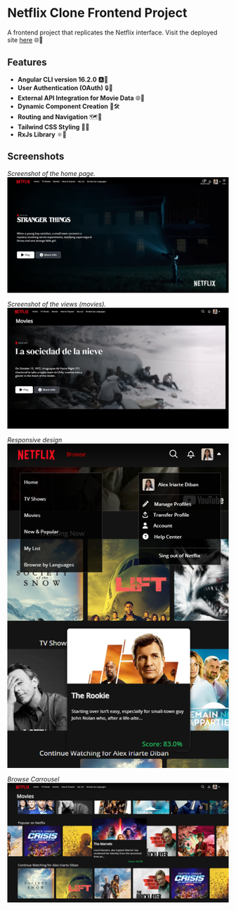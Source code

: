 
# Netflix Clone Frontend Project

A frontend project that replicates the Netflix interface. Visit the deployed site [here](https://netflix-clone-adiban.netlify.app/) 🌐🚀

## Features
- **Angular CLI version 16.2.0** 🅰️🔺
- **User Authentication (OAuth)** 🔒🔑
- **External API Integration for Movie Data** 🌐🍿
- **Dynamic Component Creation** 🔄🛠️
- **Routing and Navigation** 🗺️🚀
- **Tailwind CSS Styling** 🌈💨
- **RxJs Library** ⚛️🔄

## Screenshots

*Screenshot of the home page.*
![Home Page](readme_img/HomePage.png)

*Screenshot of the views (movies).*
![Movie Details](readme_img/MoviesPages.png)

*Responsive design*
![Responsive](readme_img/ResponsiveDesign.png)

*Browse Carrousel*
![Carrousel](readme_img/BrowseMovies.png)



